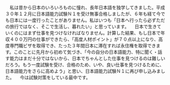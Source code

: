 　私は昔から日本のいろいろものに憧れ、長年日本語を独学してきました。平成３０年１２月に日本語能力試験Ｎ１を受け無事合格しましたが、６年も経て今でも日本には一度行ったことがありません。私はいつも「日本へ行ったら必ずただの旅行ではなく、そこで生活し、暮れたい」と思っています。
　日本で生きていくのにはまず仕事を見つけなければなりません。計算した結果、もし日本で年収４００万円の仕事ができたら、「高度人材ポイント」が７０点以上になり、高度専門職ビザを取得でき、たった３年間日本に滞在すれば永住権を取得できます。このことに先月から初めて気づき、「今の自分の日本語能力、特に聞く・話す能力はまだ十分ではないから、日本でちゃんとした仕事を見つけるのは難しいだろう。もう一度試験を受け、合格のため、いや、良い仕事を見つけるために、日本語能力をさらに高めよう」と思い、日本語能力試験Ｎ１に再び申し込みました。
　今は試験対策をしている最中です。
